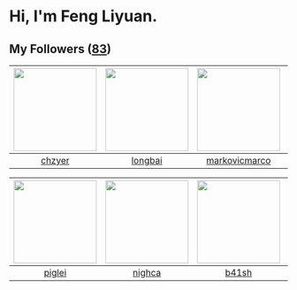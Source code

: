 # Hi, I'm Feng Liyuan.

## My Followers ([83](https://github.com/SunRunAway?tab=followers))

| <img src="https://avatars0.githubusercontent.com/u/1464115?v=4" width="150" height="150" /> | <img src="https://avatars1.githubusercontent.com/u/1204301?v=4" width="150" height="150" /> | <img src="https://avatars2.githubusercontent.com/u/52882128?v=4" width="150" height="150" /> | <img src="https://avatars2.githubusercontent.com/u/20949383?v=4" width="150" height="150" /> |
| :-----------------------------------------------------------------------------------------: | :-----------------------------------------------------------------------------------------: | :------------------------------------------------------------------------------------------: | :------------------------------------------------------------------------------------------: |
|                             [chzyer](https://github.com/chzyer)                             |                            [longbai](https://github.com/longbai)                            |                       [markovicmarco](https://github.com/markovicmarco)                      |                            [Sixzeroo](https://github.com/Sixzeroo)                           |

| <img src="https://avatars1.githubusercontent.com/u/731266?v=4" width="150" height="150" /> | <img src="https://avatars3.githubusercontent.com/u/1492263?v=4" width="150" height="150" /> | <img src="https://avatars0.githubusercontent.com/u/1070352?v=4" width="150" height="150" /> | <img src="https://avatars3.githubusercontent.com/u/619331?v=4" width="150" height="150" /> |
| :----------------------------------------------------------------------------------------: | :-----------------------------------------------------------------------------------------: | :-----------------------------------------------------------------------------------------: | :----------------------------------------------------------------------------------------: |
|                             [piglei](https://github.com/piglei)                            |                             [nighca](https://github.com/nighca)                             |                              [b41sh](https://github.com/b41sh)                              |                         [justmao945](https://github.com/justmao945)                        |